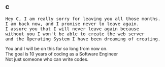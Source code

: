 <h2>c</h2>
<pre>
Hey C, I am really sorry for leaving you all those months.
I am back now, and I promise never to leave again.
I assure you that I will never leave again because
without you I won't be able to create the web server
and the Operating System I have been dreaming of creating.
</pre>

You and I will be on this for so long from now on.  
The goal is 10 years of coding as a Software Engineer  
Not just someone who can write codes.
